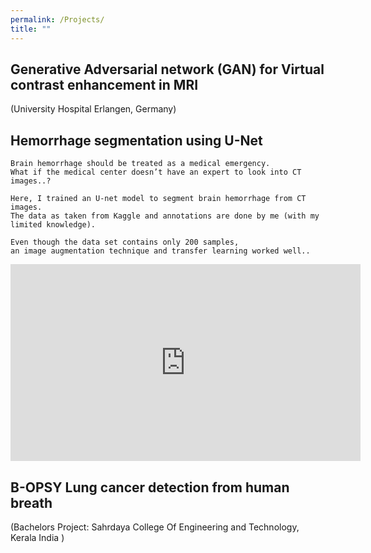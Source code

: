 ```yaml
---
permalink: /Projects/
title: ""
---
```

<!-- Google tag (gtag.js) -->
<script async src="https://www.googletagmanager.com/gtag/js?id=G-GFSHDN8PYY"></script>
<script>
  window.dataLayer = window.dataLayer || [];
  function gtag(){dataLayer.push(arguments);}
  gtag('js', new Date());

  gtag('config', 'G-GFSHDN8PYY');
</script>


## Generative Adversarial network (GAN) for Virtual contrast enhancement in MRI
(University Hospital Erlangen, Germany)


## Hemorrhage segmentation using U-Net
    Brain hemorrhage should be treated as a medical emergency.      
    What if the medical center doesn’t have an expert to look into CT images..?

    Here, I trained an U-net model to segment brain hemorrhage from CT images.
    The data as taken from Kaggle and annotations are done by me (with my limited knowledge).

    Even though the data set contains only 200 samples, 
    an image augmentation technique and transfer learning worked well..
    
<iframe width="560" height="315" src="https://www.youtube.com/embed/fYLKIwdKyLc" title="YouTube video player" frameborder="0" allow="accelerometer; autoplay; clipboard-write; encrypted-media; gyroscope; picture-in-picture; web-share" allowfullscreen></iframe>


## B-OPSY Lung cancer detection from human breath
(Bachelors Project: Sahrdaya College Of Engineering and Technology, Kerala India )